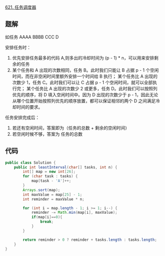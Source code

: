 [621. 任务调度器](https://leetcode-cn.com/problems/task-scheduler/)


## 题解
如任务 AAAA BBBB CCC D

安排任务时：
1. 优先安排任务最多的代码 A,则多出的冷却时间为 (p - 1) * n，可以用来安排剩余的任务
2. 某个任务和 A 出现的次数相同，任务 B。此时我们只能让 B 占据 p - 1 个空闲时间，而在非空闲时间里额外安排一个时间给 B 执行；
   某个任务比 A 出现的次数少 1，任务 C。此时我们可以让 C 占据 p - 1 个空闲时间，就可以全部执行完；
   某个任务比 A 出现的次数少 2 或更多，任务 D。此时我们可以按照列优先的顺序，将 D 填入空闲时间中。因为 D 出现的次数少于 p - 1，因此无论从哪个位置开始按照列优先的顺序放置，都可以保证相邻的两个 D 之间满足冷却时间的要求。
   

任务安排完成后：
1. 若还有空闲时间，答案即为（任务的总数 + 剩余的空闲时间）
2. 若空闲时候不够，答案为 任务的总数

## 代码

```java
public class Solution {
    public int leastInterval(char[] tasks, int n) {
        int[] map = new int[26];
        for (char task : tasks) {
            map[task - 'A']++;
        }
        Arrays.sort(map);
        int maxValue = map[25] - 1;
        int reminder = maxValue * n;

        for (int i = map.length - 1; i >= 1; i--) {
            reminder -= Math.min(map[i], maxValue);
            if(map[i]==0){
                break;
            }
        }

        return reminder > 0 ? reminder + tasks.length : tasks.length;
    }
}
```